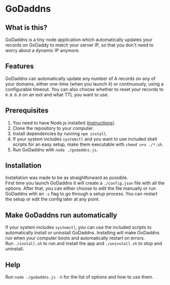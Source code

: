 # GoDaddns

## What is this?
GoDaddns is a tiny node application which automatically updates your records on 
GoDaddy to match your server IP, so that you don't need to worry about a dynamic 
IP anymore.

## Features
GoDaddns can automatically update any number of A records on any of your domains, 
either one-time (when you launch it) or continuously, using a configurable timeout. 
You can also choose whether to reset your records to `0.0.0.0` 
on an exit and what TTL you want to use.

## Prerequisites
1. You need to have Node.js installed ([instructions][node]).
1. Clone the repository to your computer.
1. Install dependencies by running `npm install`.
1. If your system includes `systemctl` and you want to use included shell scripts 
    for an easy setup, make them executable with `chmod u+x ./*.sh`.
1. Run GoDaddns with `node ./godaddns.js`.

## Installation
Installation was made to be as straightforward as possible.  
First time you launch GoDaddns it will create a `./config.json` file with all the
options. After that, you can either choose to edit the file manually or run
GoDaddns with an `-s` flag to go through a setup process. You can restart the setup 
or edit the config later at any point.  

## Make GoDaddns run automatically
If your system includes `systemctl`, you can use the included scripts to 
automatically install or uninstall GoDaddns. Installing will make GoDaddns
run when your computer boots and automatically restart on errors.  
Run `./install.sh` to run and install the app and `./uninstall.sh` 
to stop and uninstall.

## Help
Run `node ./godaddns.js -h` for the list of options and how to use them.


[node]: [https://nodejs.org/en/download/]
